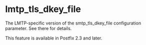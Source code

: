 # lmtp_tls_dkey_file 

 The LMTP-specific version of the smtp_tls_dkey_file
configuration parameter.  See there for details. 

 This feature is available in Postfix 2.3 and later. 


